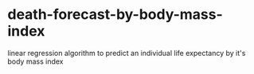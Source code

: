 # death-forecast-by-body-mass-index
linear regression algorithm to predict an individual life expectancy by it's body mass index
